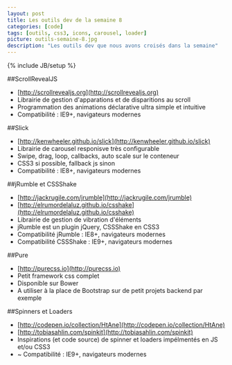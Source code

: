 ```yaml
---
layout: post
title: Les outils dev de la semaine 8
categories: [code]
tags: [outils, css3, icons, carousel, loader]
picture: outils-semaine-8.jpg
description: "Les outils dev que nous avons croisés dans la semaine"
---
```

{% include JB/setup %}

##ScrollRevealJS
- [http://scrollrevealjs.org](http://scrollrevealjs.org)
- Librairie de gestion d'apparations et de disparitions au scroll
- Programmation des animations déclarative ultra simple et intuitive
- Compatibilité : IE9+, navigateurs modernes

##Slick
- [http://kenwheeler.github.io/slick](http://kenwheeler.github.io/slick)
- Librairie de carousel responisve très configurable
- Swipe, drag, loop, callbacks, auto scale sur le conteneur
- CSS3 si possible, fallback js sinon
- Compatibilité : IE8+, navigateurs modernes

##jRumble et CSSShake
- [http://jackrugile.com/jrumble](http://jackrugile.com/jrumble)
- [http://elrumordelaluz.github.io/csshake](http://elrumordelaluz.github.io/csshake)
- Librairie de gestion de vibration d'éléments
- jRumble est un plugin jQuery, CSSShake en CSS3
- Compatibilité jRumble : IE8+, navigateurs modernes
- Compatibilité CSSShake : IE9+, navigateurs modernes

##Pure
- [http://purecss.io](http://purecss.io)
- Petit framework css complet
- Disponible sur Bower
- A utiliser à la place de Bootstrap sur de petit projets backend par exemple

##Spinners et Loaders
- [http://codepen.io/collection/HtAne](http://codepen.io/collection/HtAne)
- [http://tobiasahlin.com/spinkit](http://tobiasahlin.com/spinkit)
- Inspirations (et code source) de spinner et loaders impélmentés en JS et/ou CSS3
- ~ Compatibilité : IE9+, navigateurs modernes
